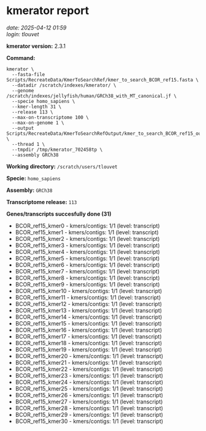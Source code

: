 # kmerator report
*date: 2025-04-12 01:59*  
*login: tlouvet*

**kmerator version:** 2.3.1

**Command:**

```
kmerator \
  --fasta-file Scripts/RecreateData/KmerToSearchRef/kmer_to_search_BCOR_ref15.fasta \
  --datadir /scratch/indexes/kmerator/ \
  --genome /scratch/indexes/jellyfish/human/GRCh38_with_MT_canonical.jf \
  --specie homo_sapiens \
  --kmer-length 31 \
  --release 113 \
  --max-on-transcriptome 100 \
  --max-on-genome 1 \
  --output Scripts/RecreateData/KmerToSearchRefOutput/kmer_to_search_BCOR_ref15_output \
  --thread 1 \
  --tmpdir /tmp/kmerator_702458tp \
  --assembly GRCh38
```

**Working directory:** `/scratch/users/tlouvet`

**Specie:** `homo_sapiens`

**Assembly:** `GRCh38`

**Transcriptome release:** `113`

**Genes/transcripts succesfully done (31)**

- BCOR_ref15_kmer0 - kmers/contigs: 1/1 (level: transcript)
- BCOR_ref15_kmer1 - kmers/contigs: 1/1 (level: transcript)
- BCOR_ref15_kmer2 - kmers/contigs: 1/1 (level: transcript)
- BCOR_ref15_kmer3 - kmers/contigs: 1/1 (level: transcript)
- BCOR_ref15_kmer4 - kmers/contigs: 1/1 (level: transcript)
- BCOR_ref15_kmer5 - kmers/contigs: 1/1 (level: transcript)
- BCOR_ref15_kmer6 - kmers/contigs: 1/1 (level: transcript)
- BCOR_ref15_kmer7 - kmers/contigs: 1/1 (level: transcript)
- BCOR_ref15_kmer8 - kmers/contigs: 1/1 (level: transcript)
- BCOR_ref15_kmer9 - kmers/contigs: 1/1 (level: transcript)
- BCOR_ref15_kmer10 - kmers/contigs: 1/1 (level: transcript)
- BCOR_ref15_kmer11 - kmers/contigs: 1/1 (level: transcript)
- BCOR_ref15_kmer12 - kmers/contigs: 1/1 (level: transcript)
- BCOR_ref15_kmer13 - kmers/contigs: 1/1 (level: transcript)
- BCOR_ref15_kmer14 - kmers/contigs: 1/1 (level: transcript)
- BCOR_ref15_kmer15 - kmers/contigs: 1/1 (level: transcript)
- BCOR_ref15_kmer16 - kmers/contigs: 1/1 (level: transcript)
- BCOR_ref15_kmer17 - kmers/contigs: 1/1 (level: transcript)
- BCOR_ref15_kmer18 - kmers/contigs: 1/1 (level: transcript)
- BCOR_ref15_kmer19 - kmers/contigs: 1/1 (level: transcript)
- BCOR_ref15_kmer20 - kmers/contigs: 1/1 (level: transcript)
- BCOR_ref15_kmer21 - kmers/contigs: 1/1 (level: transcript)
- BCOR_ref15_kmer22 - kmers/contigs: 1/1 (level: transcript)
- BCOR_ref15_kmer23 - kmers/contigs: 1/1 (level: transcript)
- BCOR_ref15_kmer24 - kmers/contigs: 1/1 (level: transcript)
- BCOR_ref15_kmer25 - kmers/contigs: 1/1 (level: transcript)
- BCOR_ref15_kmer26 - kmers/contigs: 1/1 (level: transcript)
- BCOR_ref15_kmer27 - kmers/contigs: 1/1 (level: transcript)
- BCOR_ref15_kmer28 - kmers/contigs: 1/1 (level: transcript)
- BCOR_ref15_kmer29 - kmers/contigs: 1/1 (level: transcript)
- BCOR_ref15_kmer30 - kmers/contigs: 1/1 (level: transcript)
